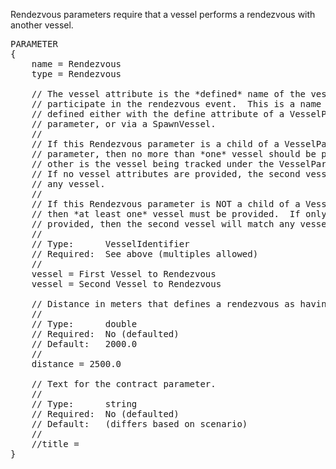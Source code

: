 Rendezvous parameters require that a vessel performs a rendezvous with another vessel.

<pre>
PARAMETER
{
    name = Rendezvous
    type = Rendezvous

    // The vessel attribute is the *defined* name of the vessel that must
    // participate in the rendezvous event.  This is a name of a vessel
    // defined either with the define attribute of a VesselParameterGroup
    // parameter, or via a SpawnVessel.
    //
    // If this Rendezvous parameter is a child of a VesselParameterGroup
    // parameter, then no more than *one* vessel should be provided (the
    // other is the vessel being tracked under the VesselParameterGroup).
    // If no vessel attributes are provided, the second vessel will match
    // any vessel.
    //
    // If this Rendezvous parameter is NOT a child of a VesselParameterGroup,
    // then *at least one* vessel must be provided.  If only one vessel is
    // provided, then the second vessel will match any vessel.
    //
    // Type:      VesselIdentifier
    // Required:  See above (multiples allowed)
    //
    vessel = First Vessel to Rendezvous
    vessel = Second Vessel to Rendezvous

    // Distance in meters that defines a rendezvous as having occurred.
    //
    // Type:      double
    // Required:  No (defaulted)
    // Default:   2000.0
    //
    distance = 2500.0

    // Text for the contract parameter.
    //
    // Type:      string
    // Required:  No (defaulted)
    // Default:   (differs based on scenario)
    //
    //title =
}
</pre>
